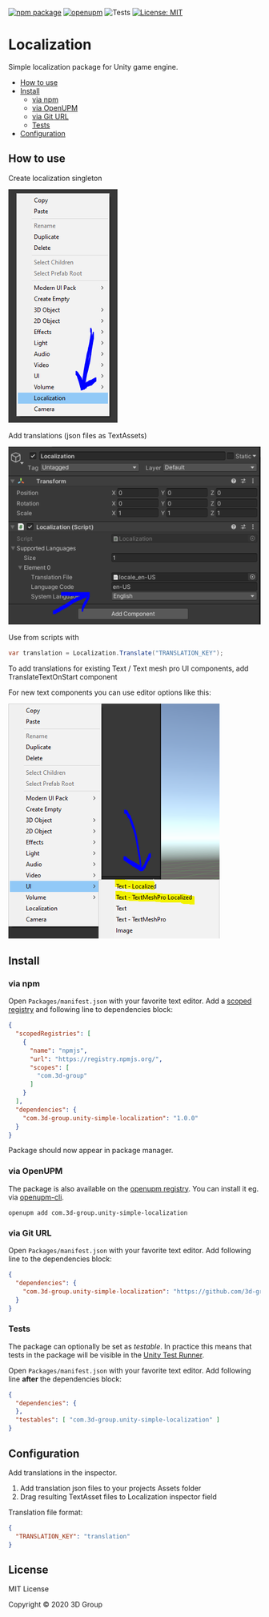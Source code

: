 [![npm package](https://img.shields.io/npm/v/com.3d-group.unity-simple-localization)](https://www.npmjs.com/package/com.3d-group.unity-simple-localization)
[![openupm](https://img.shields.io/npm/v/com.3d-group.unity-simple-localization?label=openupm&registry_uri=https://package.openupm.com)](https://openupm.com/packages/com.3d-group.unity-simple-localization/)
![Tests](https://github.com/3d-group/unity-simple-localization/workflows/Tests/badge.svg)
[![License: MIT](https://img.shields.io/badge/License-MIT-green.svg)](https://opensource.org/licenses/MIT)

# Localization

Simple localization package for Unity game engine.

- [How to use](#how-to-use)
- [Install](#install)
  - [via npm](#via-npm)
  - [via OpenUPM](#via-openupm)
  - [via Git URL](#via-git-url)
  - [Tests](#tests)
- [Configuration](#configuration)

<!-- toc -->

## How to use

Create localization singleton

![inspector_create_png](Documentation~/images/inspector_create.PNG)

Add translations (json files as TextAssets)

![inspector_create_png](Documentation~/images/inspector_config.PNG)

Use from scripts with
```c#
var translation = Localization.Translate("TRANSLATION_KEY");
```

To add translations for existing Text / Text mesh pro UI components, add TranslateTextOnStart component

For new text components you can use editor options like this:

![inspector_create_png](Documentation~/images/inspector_create_text.PNG)

## Install

### via npm

Open `Packages/manifest.json` with your favorite text editor. Add a [scoped registry](https://docs.unity3d.com/Manual/upm-scoped.html) and following line to dependencies block:
```json
{
  "scopedRegistries": [
    {
      "name": "npmjs",
      "url": "https://registry.npmjs.org/",
      "scopes": [
        "com.3d-group"
      ]
    }
  ],
  "dependencies": {
    "com.3d-group.unity-simple-localization": "1.0.0"
  }
}
```
Package should now appear in package manager.

### via OpenUPM

The package is also available on the [openupm registry](https://openupm.com/packages/com.3d-group.unity-simple-localization). You can install it eg. via [openupm-cli](https://github.com/openupm/openupm-cli).

```
openupm add com.3d-group.unity-simple-localization
```

### via Git URL

Open `Packages/manifest.json` with your favorite text editor. Add following line to the dependencies block:
```json
{
  "dependencies": {
    "com.3d-group.unity-simple-localization": "https://github.com/3d-group/unity-simple-localization.git"
  }
}
```

### Tests

The package can optionally be set as *testable*.
In practice this means that tests in the package will be visible in the [Unity Test Runner](https://docs.unity3d.com/2017.4/Documentation/Manual/testing-editortestsrunner.html).

Open `Packages/manifest.json` with your favorite text editor. Add following line **after** the dependencies block:
```json
{
  "dependencies": {
  },
  "testables": [ "com.3d-group.unity-simple-localization" ]
}
```

## Configuration

Add translations in the inspector.
1. Add translation json files to your projects Assets folder
2. Drag resulting TextAsset files to Localization inspector field

Translation file format:
```json
{
  "TRANSLATION_KEY": "translation"
}
```


## License

MIT License

Copyright © 2020 3D Group
